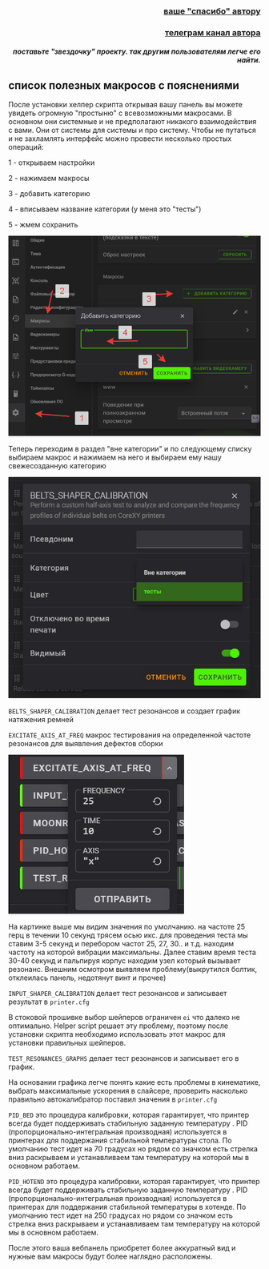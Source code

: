 <h3 align="right"><a href="https://www.tinkoff.ru/rm/yakovleva.irina203/51ZSr71845" target="_blank">ваше "спасибо" автору</a></h3>
<h3 align="right"><a href="https://t.me/tombraider2006" target="_blank">телеграм канал автора</a></h3>
<h5 align="right">поставьте "звездочку" проекту. так другим пользователям легче его найти.</h5>


## cписок полезных макросов с пояснениями

После установки хелпер скрипта открывая вашу панель вы можете увидеть огромную "простыню" с всевозможными макросами. В основном они системные и не предполагают никакого взаимодействия с вами. Они от системы для системы и про систему. Чтобы не путаться и не захламлять интерфейс можно провести несколько простых операций:

1 - открываем настройки

2 - нажимаем макросы

3 - добавить категорию

4 - вписываем название категории (у меня это "тесты")

5 - жмем сохранить

![](/images/macros1.png)

Теперь переходим в раздел "вне категории" и по следующему списку выбираем макрос и нажимаем на него и выбираем ему нашу свежесозданную категорию

![](/images/maros2.jpg)


`BELTS_SHAPER_CALIBRATION` делает тест резонансов и создает график натяжения ремней

`EXCITATE_AXIS_AT_FREQ` макрос тестирования на определенной частоте резонансов для выявления дефектов сборки

![](/images/macros3.jpg)

На картинке выше мы видим значения по умолчанию. на частоте 25 герц в течении 10 секунд трясем осью икс.  для проведения теста мы ставим 3-5 секунд и перебором частот 25, 27, 30.. и т.д. находим частоту на которой вибрации максимальны. Далее ставим время теста 30-40 секунд и пальпируя корпус находим узел который  вызывает резонанс.  Внешним осмотром выявляем проблему(выкрутился болтик, отклеилась панель, недотянут винт и прочее)  

`INPUT_SHAPER_CALIBRATION` делает тест резонансов и записывает результат в `printer.cfg`

В стоковой прошивке выбор шейперов ограничен `ei` что далеко не оптимально. Helper script решает эту проблему, поэтому после установки скрипта необходимо использовать этот  макрос для установки правильных шейперов.

`TEST_RESONANCES_GRAPHS` делает тест резонансов и записывает его в график.

На основании графика легче понять какие есть проблемы в кинематике, выбрать максимальные ускорения в слайсере, проверить насколько правильно автокалибратор поставил значения в `printer.cfg`

`PID_BED` это процедура калибровки, которая гарантирует, что принтер всегда будет поддерживать стабильную заданную температуру . PID (пропорционально-интегральная производная) используется в принтерах для поддержания стабильной температуры стола. По умолчанию тест идет на 70 градусах но рядом со значком есть стрелка вниз раскрываем и устанавливаем там температуру на которой мы в основном работаем.


`PID_HOTEND` это процедура калибровки, которая гарантирует, что принтер всегда будет поддерживать стабильную заданную температуру . PID (пропорционально-интегральная производная) используется в принтерах для поддержания стабильной температуры в хотенде. По умолчанию тест идет на 250 градусах но рядом со значком есть стрелка вниз раскрываем и устанавливаем там температуру на которой мы в основном работаем.



После этого ваша вебпанель приобретет более аккуратный вид и нужные вам макросы будут более наглядно расположены. 
